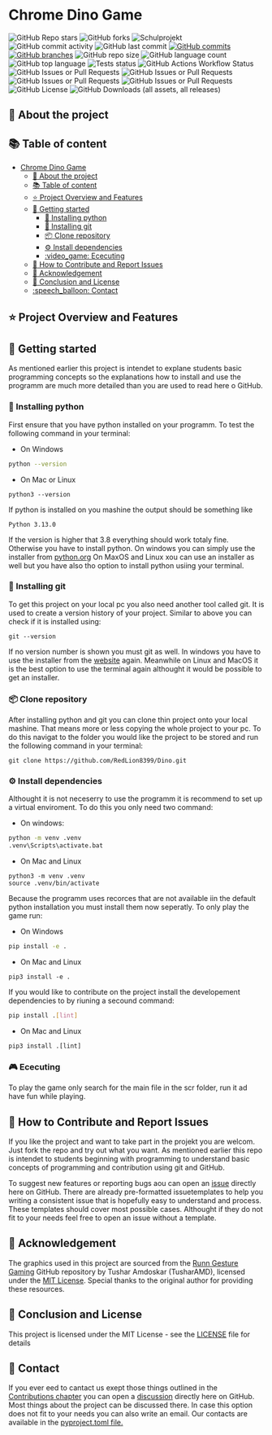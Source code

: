 # Chrome Dino Game  <!-- -Sth. funny as intern titel -->

![GitHub Repo stars](https://img.shields.io/github/stars/RedLion8399/Dino)
![GitHub forks](https://img.shields.io/github/forks/RedLion8399/Dino)
![Schulprojekt](https://img.shields.io/badge/School_project-green?link=gymnasium-warstein.de)
![GitHub commit activity](https://img.shields.io/github/commit-activity/m/RedLion8399/Dino)
![GitHub last commit](https://img.shields.io/github/last-commit/RedLion8399/Dino)
[![GitHub commits](https://badgen.net/github/commits/RedLion8399/Dino)](https://GitHub.com/RedLion8399/Dino/commit/)
[![GitHub branches](https://badgen.net/github/branches/RedLion8399/Dino)](https://github.com/RedLion8399/Dino/)
![GitHub repo size](https://img.shields.io/github/repo-size/RedLion8399/Dino)
![GitHub language count](https://img.shields.io/github/languages/count/RedLion8399/Dino)
![GitHub top language](https://img.shields.io/github/languages/top/RedLion8399/Dino)
![Tests status](https://img.shields.io/github/actions/workflow/status/RedLion8399/Dino/run_tests.yml?label=Tests)
![GitHub Actions Workflow Status](https://img.shields.io/github/actions/workflow/status/RedLion8399/Dino/run_linter.yml?label=Style)
![GitHub Issues or Pull Requests](https://img.shields.io/github/issues/RedLion8399/Dino)
![GitHub Issues or Pull Requests](https://img.shields.io/github/issues-closed/RedLion8399/Dino)
![GitHub Issues or Pull Requests](https://img.shields.io/github/issues-pr/RedLion8399/Dino)
![GitHub Issues or Pull Requests](https://img.shields.io/github/issues-pr-closed/RedLion8399/Dino)
![GitHub License](https://img.shields.io/github/license/RedLion8399/Dino)
![GitHub Downloads (all assets, all releases)](https://img.shields.io/github/downloads/RedLion8399/Dino/total)


## :cactus: About the project

## :books: Table of content
- [Chrome Dino Game  ](#chrome-dino-game--)
  - [:cactus: About the project](#cactus-about-the-project)
  - [:books: Table of content](#books-table-of-content)
  - [:star: Project Overview and Features](#star-project-overview-and-features)
  - [:rocket: Getting started](#rocket-getting-started)
    - [:snake: Installing python](#snake-installing-python)
    - [:hammer: Installing git](#hammer-installing-git)
    - [:package: Clone repository](#package-clone-repository)
    - [:gear: Install dependencies](#gear-install-dependencies)
    - [:video\_game: Ececuting](#video_game-ececuting)
  - [:bug: How to Contribute and Report Issues](#bug-how-to-contribute-and-report-issues)
  - [:handshake: Acknowledgement](#handshake-acknowledgement)
  - [:scroll: Conclusion and License](#scroll-conclusion-and-license)
  - [:speech\_balloon: Contact](#speech_balloon-contact)


## :star: Project Overview and Features

## :rocket: Getting started
As mentioned earlier this project is intendet to explane students basic programming concepts so the explanations how to install and use the programm are much more detailed than you are used to read here o GitHub.

### :snake: Installing python
First ensure that you have python installed on your programm. To test the following command in your terminal:

- On Windows
```bash
python --version
```
- On Mac or Linux
```shell
python3 --version
```
If python is installed on you mashine the output should be something like
```shell
Python 3.13.0
```

If the version is higher that 3.8 everything should work totaly fine. Otherwise you have to install python. On windows you can simply use the installer from [python.org](https://www.python.org/downloads/) On MaxOS and Linux xou can use an installer as well but you have also tho option to install python usiing your terminal.

### :hammer: Installing git
To get this project on your local pc you also need another tool called git. It is used to create a version history of your project. Similar to above you can check if it is installed using:

```shell
git --version
```

If no version number is shown you must git as well. In windows you have to use the installer from the [website](https://git-scm.com/) again. Meanwhile on Linux and MacOS it is the best option to use the terminal again althought it would be possible to get an installer.

### :package: Clone repository
After installing python and git you can clone thin project onto your local mashine. That means more or less copying the whole project to your pc. To do this navigat to the folder you would like the project to be stored and run the following command in your terminal:
```shell
git clone https://github.com/RedLion8399/Dino.git
```

### :gear: Install dependencies
Althought it is not neceserry to use the programm it is recommend to set up a virtual enviroment. To do this you only need two command:
- On windows:
```bash
python -m venv .venv
.venv\Scripts\activate.bat
```
- On Mac and Linux
```shell
python3 -m venv .venv
source .venv/bin/activate
```

Because the programm uses recorces that are not available iin the default python installation you must install them now seperatly. To only play the game run:
- On Windows
```bash
pip install -e .
```
- On Mac and Linux
```shell
pip3 install -e .
```

If you would like to contribute on the project install the developement dependencies to by riuning a secound command:
```bash
pip install .[lint]
```
- On Mac and Linux
```shell
pip3 install .[lint]
```

### :video_game: Ececuting
To play the game only search for the main file in the scr folder, run it ad have fun while playing.

## :bug: How to Contribute and Report Issues
If you like the project and want to take part in the projekt you are welcom. Just fork the repo and try out what you want. As mentioned earlier this repo is intendet to students beginning with programming to understand basic concepts of programming and contribution using git and GitHub.

To suggest new features or reporting bugs aou can open an [issue](https://github.com/RedLion8399/Dino/issues) directly here on GitHub. There are already pre-formatted issuetemplates to help you writing a consistent issue that is hopefully easy to understand and process. These templates should cover most possible cases. Althought if they do not fit to your needs feel free to open an issue without a template.


## :handshake: Acknowledgement
The graphics used in this project are sourced from the [Runn Gesture Gaming](https://github.com/TusharAMD/Runn) GitHub repository by Tushar Amdoskar (TusharAMD), licensed under the [MIT License](https://github.com/TusharAMD/Runn/blob/master/LICENSE). Special thanks to the original author for providing these resources.


## :scroll: Conclusion and License
This project is licensed under the MIT License - see the [LICENSE](./LICENSE) file for details


## :speech_balloon: Contact
If you ever eed to cantact us exept those things outlined in the [Contributions chapter](#bug-how-to-contribute-and-report-issues) you can open a [discussion](https://github.com/RedLion8399/Dino/discussions) directly here on GitHub. Most things about the project can be discussed there. In case this option does not fit to your needs you can also write an email. Our contacts are available in the [pyproject.toml file.](./pyproject.toml)
